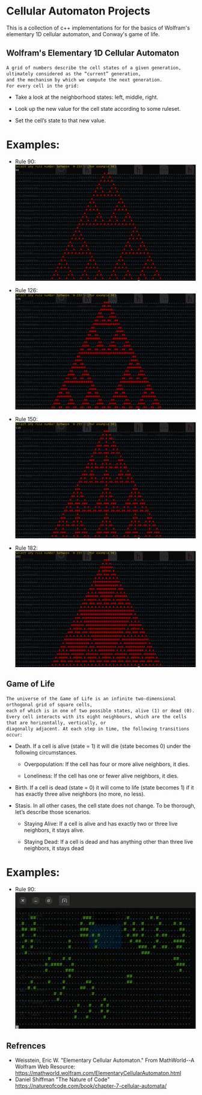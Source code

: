 # Cellular Automaton Projects

This is a collection of c++ implementations for for the basics of Wolfram's elementary 1D cellular automaton, and Conway's game of life.

## Wolfram's Elementary 1D Cellular Automaton
 
    A grid of numbers describe the cell states of a given generation, ultimately considered as the “current” generation, 
    and the mechanism by which we compute the next generation.  
    For every cell in the grid:

   - Take a look at the neighborhood states: left, middle, right.

   - Look up the new value for the cell state according to some ruleset.

   - Set the cell’s state to that new value.

# Examples:

- Rule 90:
![Alt text](https://github.com/Moh-Maher/Cellular_Automata_Projects/blob/main/snaps/rule90.png "rule 90")

- Rule 126:
![Alt text](https://github.com/Moh-Maher/Cellular_Automata_Projects/blob/main/snaps/rule126.png "rule 126")

- Rule 150:
![Alt text](https://github.com/Moh-Maher/Cellular_Automata_Projects/blob/main/snaps/rule150.png "rule 150")

- Rule 182:
![Alt text](https://github.com/Moh-Maher/Cellular_Automata_Projects/blob/main/snaps/rule182.png "rule 182")

## Game of Life

    The universe of the Game of Life is an infinite two-dimensional orthogonal grid of square cells, 
    each of which is in one of two possible states, alive (1) or dead (0). 
    Every cell interacts with its eight neighbours, which are the cells that are horizontally, vertically, or 
    diagonally adjacent. At each step in time, the following transitions occur:

- Death. If a cell is alive (state = 1) it will die (state becomes 0) under the following circumstances.

   - Overpopulation: If the cell has four or more alive neighbors, it dies.

   - Loneliness: If the cell has one or fewer alive neighbors, it dies.

- Birth. If a cell is dead (state = 0) it will come to life (state becomes 1) if it has exactly three alive neighbors (no more, no less).

- Stasis. In all other cases, the cell state does not change. To be thorough, let’s describe those scenarios.

   - Staying Alive: If a cell is alive and has exactly two or three live neighbors, it stays alive.

   - Staying Dead: If a cell is dead and has anything other than three live neighbors, it stays dead
   
# Examples:

- Rule 90:
![Alt text](https://github.com/Moh-Maher/Cellular_Automata_Projects/blob/main/snaps/game.gif)

## Refrences 
- Weisstein, Eric W. "Elementary Cellular Automaton." From MathWorld--A Wolfram Web Resource: https://mathworld.wolfram.com/ElementaryCellularAutomaton.html
- Daniel Shiffman "The Nature of Code" https://natureofcode.com/book/chapter-7-cellular-automata/ 
